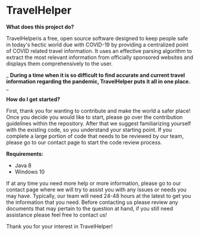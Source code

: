 # **TravelHelper**

**What does this project do?**

TravelHelperis a free, open source software designed to keep people safe in today&#39;s hectic world due with COVID-19 by providing a centralized point of COVID related travel information. It uses an effective parsing algorithm to extract the most relevant information from officially sponsored websites and displays them comprehensively to the user.

_ **During a time when it is so difficult to find accurate and current travel information regarding the pandemic, TravelHelper puts it all in one place.** _

**How do I get started?**

First, thank you for wanting to contribute and make the world a safer place! Once you decide you would like to start, please go over the contribution guidelines within the repository. After that we suggest familiarizing yourself with the existing code, so you understand your starting point. If you complete a large portion of code that needs to be reviewed by our team, please go to our contact page to start the code review process.

**Requirements:**

- Java 8
- Windows 10

If at any time you need more help or more information, please go to our contact page where we will try to assist you with any issues or needs you may have. Typically, our team will need 24-48 hours at the latest to get you the information that you need. Before contacting us please review any documents that may pertain to the question at hand, if you still need assistance please feel free to contact us!

Thank you for your interest in TravelHelper!
